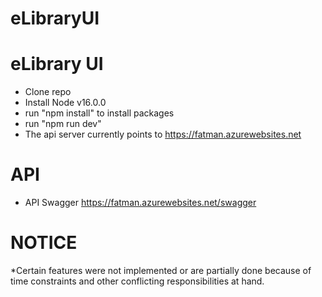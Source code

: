 # eLibraryUI

# eLibrary UI
  * Clone repo
  * Install Node v16.0.0
  * run "npm install" to install packages
  * run "npm run dev"
  * The api server currently points to https://fatman.azurewebsites.net

# API
  * API Swagger https://fatman.azurewebsites.net/swagger

# NOTICE
 *Certain features were not implemented or are partially done
 because of time constraints and other conflicting responsibilities at hand.

